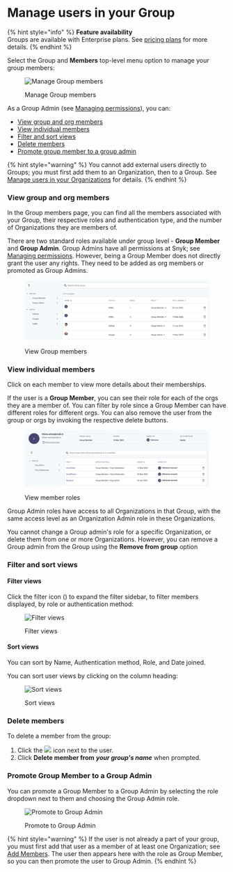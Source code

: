 # Manage users in your Group

{% hint style="info" %}
**Feature availability**\
Groups are available with Enterprise plans. See [pricing plans](https://snyk.io/plans/) for more details.
{% endhint %}

Select the Group and **Members** top-level menu option to manage your group members:

<figure><img src="../../.gitbook/assets/snyk-group-member.png" alt="Manage Group members"><figcaption><p>Manage Group members</p></figcaption></figure>

As a Group Admin (see [Managing permissions](managing-permissions.md)), you can:

* [View group and org members](manage-users-in-your-group.md#view-group-and-org-members)
* [View individual members](manage-users-in-your-group.md#view-individual-members)
* [Filter and sort views](manage-users-in-your-group.md#filter-and-sort-views)
* [Delete members](manage-users-in-your-group.md#delete-members)
* [Promote group member to a group admin](manage-users-in-your-group.md#promote-group-member-to-a-group-admin)

{% hint style="warning" %}
You cannot add external users directly to Groups; you must first add them to an Organization, then to a Group. See [Manage users in your Organizations](manage-users-in-your-organizations.md) for details.
{% endhint %}

### View group and org members

In the Group members page, you can find all the members associated with your Group, their respective roles and authentication type, and the number of Organizations they are members of.

There are two standard roles available under group level - **Group Member** and **Group Admin**. Group Admins have all permissions at Snyk; see [Managing permissions](managing-permissions.md). However, being a Group Member does not directly grant the user any rights. They need to be added as org members or promoted as Group Admins.

<figure><img src="../../.gitbook/assets/image (250).png" alt="View Group members"><figcaption><p>View Group members</p></figcaption></figure>

### View individual members

Click on each member to view more details about their memberships.

If the user is a **Group Member**, you can see their role for each of the orgs they are a member of. You can filter by role since a Group Member can have different roles for different orgs. You can also remove the user from the group or orgs by invoking the respective delete buttons.

<figure><img src="../../.gitbook/assets/image (19) (2).png" alt="View member roles"><figcaption><p>View member roles</p></figcaption></figure>

Group Admin roles have access to all Organizations in that Group, with the same access level as an Organization Admin role in these Organizations.&#x20;

You cannot change a Group admin's role for a specific Organization, or delete them from one or more Organizations. However, you can remove a Group admin from the Group using the **Remove from group** option

### Filter and sort views

#### Filter views

Click the filter icon (<img src="../../.gitbook/assets/Screenshot 2022-03-11 at 08.47.59.png" alt="" data-size="line">) to expand the filter sidebar, to filter members displayed, by role or authentication method:

<figure><img src="../../.gitbook/assets/Screenshot 2022-04-26 at 06.33.04.png" alt="Filter views"><figcaption><p>Filter views</p></figcaption></figure>

#### Sort views

You can sort by Name, Authentication method, Role, and Date joined.

You can sort user views by clicking on the column heading:

<figure><img src="../../.gitbook/assets/Screenshot 2022-03-11 at 09.01.07.png" alt="Sort views"><figcaption><p>Sort views</p></figcaption></figure>

### Delete members

To delete a member from the group:

1. Click the ![](<../../.gitbook/assets/Screenshot 2022-03-11 at 08.05.56.png>) icon next to the user.
2. Click **Delete member from** _**your group's name**_ when prompted.

### Promote Group Member to a Group Admin

You can promote a Group Member to a Group Admin by selecting the role dropdown next to them and choosing the Group Admin role.

<figure><img src="../../.gitbook/assets/Screenshot 2022-08-09 at 12.40.00.png" alt="Promote to Group Admin"><figcaption><p>Promote to Group Admin</p></figcaption></figure>

{% hint style="warning" %}
If the user is not already a part of your group, you must first add that user as a member of at least one Organization; see [Add Members](manage-users-in-your-organizations.md#add-members). The user then appears here with the role as Group Member, so you can then promote the user to Group Admin.
{% endhint %}
